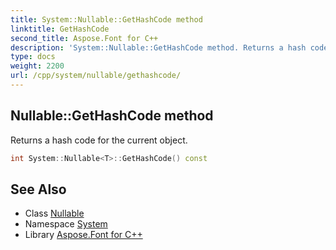 ```yaml
---
title: System::Nullable::GetHashCode method
linktitle: GetHashCode
second_title: Aspose.Font for C++
description: 'System::Nullable::GetHashCode method. Returns a hash code for the current object in C++.'
type: docs
weight: 2200
url: /cpp/system/nullable/gethashcode/
---
```

## Nullable::GetHashCode method


Returns a hash code for the current object.

```cpp
int System::Nullable<T>::GetHashCode() const
```

## See Also

* Class [Nullable](../)
* Namespace [System](../../)
* Library [Aspose.Font for C++](../../../)

